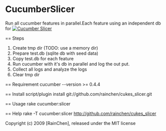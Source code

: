 CucumberSlicer
==============
Run all cucumber features in parallel.Each feature using an independent db for 
[![Cucumber Slicer](http://farm5.static.flickr.com/4058/4226659487_c203f6eff1_o_d.png)](http://github.com/rainchen/cukes_slicer "Cucumber Slicer")  

== Steps
   1. Create tmp dir (TODO: use a memory dir)
   2. Prepare test.db (sqlite db with seed data)
   3. Copy test.db for each feature
   4. Run cucumber with it's db in parallel and log the out put.
   5. Collect all logs and analyze the logs
   6. Clear tmp dir

== Requirement
  cucumber --version >= 0.4.4

== Install
  script/plugin install git://github.com/rainchen/cukes_slicer.git

== Usage
  rake cucumber:slicer
  
== Help
  rake -T cucumber:slicer
  http://github.com/rainchen/cukes_slicer

Copyright (c) 2009 [RainChen], released under the MIT license
